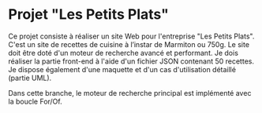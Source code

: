 # Projet "Les Petits Plats"
Ce projet consiste à réaliser un site Web pour l'entreprise "Les Petits Plats". C'est un site de recettes de cuisine à l’instar de Marmiton ou 750g. Le site doit être doté d'un moteur de recherche avancé et performant. Je dois réaliser la partie front-end à l'aide d'un fichier JSON contenant 50 recettes. Je dispose également d'une maquette et d'un cas d'utilisation détaillé (partie UML).

Dans cette branche, le moteur de recherche principal est implémenté avec la boucle For/Of.